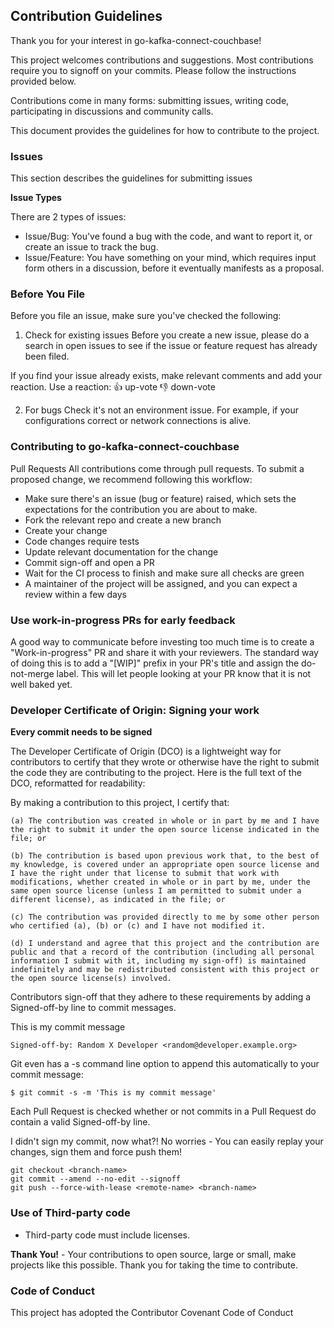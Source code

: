 ## Contribution Guidelines
Thank you for your interest in go-kafka-connect-couchbase!

This project welcomes contributions and suggestions. Most contributions require you to signoff on your commits. Please follow the instructions provided below.

Contributions come in many forms: submitting issues, writing code, participating in discussions and community calls.

This document provides the guidelines for how to contribute to the project.

### Issues
This section describes the guidelines for submitting issues

**Issue Types**

There are 2 types of issues:

- Issue/Bug: You've found a bug with the code, and want to report it, or create an issue to track the bug.
- Issue/Feature: You have something on your mind, which requires input form others in a discussion, before it eventually manifests as a proposal.

### Before You File
Before you file an issue, make sure you've checked the following:

1. Check for existing issues
Before you create a new issue, please do a search in open issues to see if the issue or feature request has already been filed.

If you find your issue already exists, make relevant comments and add your reaction. Use a reaction:
👍 up-vote
👎 down-vote

2. For bugs
Check it's not an environment issue. For example, if your configurations correct or network connections is alive.

### Contributing to go-kafka-connect-couchbase

Pull Requests
All contributions come through pull requests. To submit a proposed change, we recommend following this workflow:

- Make sure there's an issue (bug or feature) raised, which sets the expectations for the contribution you are about to make.
- Fork the relevant repo and create a new branch
- Create your change
- Code changes require tests
- Update relevant documentation for the change
- Commit sign-off and open a PR
- Wait for the CI process to finish and make sure all checks are green
- A maintainer of the project will be assigned, and you can expect a review within a few days


### Use work-in-progress PRs for early feedback

A good way to communicate before investing too much time is to create a "Work-in-progress" PR and share it with your reviewers. The standard way of doing this is to add a "[WIP]" prefix in your PR's title and assign the do-not-merge label. This will let people looking at your PR know that it is not well baked yet.

### Developer Certificate of Origin: Signing your work

**Every commit needs to be signed**

The Developer Certificate of Origin (DCO) is a lightweight way for contributors to certify that they wrote or otherwise have the right to submit the code they are contributing to the project. Here is the full text of the DCO, reformatted for readability:

By making a contribution to this project, I certify that:

    (a) The contribution was created in whole or in part by me and I have the right to submit it under the open source license indicated in the file; or

    (b) The contribution is based upon previous work that, to the best of my knowledge, is covered under an appropriate open source license and I have the right under that license to submit that work with modifications, whether created in whole or in part by me, under the same open source license (unless I am permitted to submit under a different license), as indicated in the file; or

    (c) The contribution was provided directly to me by some other person who certified (a), (b) or (c) and I have not modified it.

    (d) I understand and agree that this project and the contribution are public and that a record of the contribution (including all personal information I submit with it, including my sign-off) is maintained indefinitely and may be redistributed consistent with this project or the open source license(s) involved.

Contributors sign-off that they adhere to these requirements by adding a Signed-off-by line to commit messages.

This is my commit message

    Signed-off-by: Random X Developer <random@developer.example.org>

Git even has a -s command line option to append this automatically to your commit message:

    $ git commit -s -m 'This is my commit message'

Each Pull Request is checked whether or not commits in a Pull Request do contain a valid Signed-off-by line.

I didn't sign my commit, now what?!
No worries - You can easily replay your changes, sign them and force push them!

    git checkout <branch-name>
    git commit --amend --no-edit --signoff
    git push --force-with-lease <remote-name> <branch-name>

### Use of Third-party code
- Third-party code must include licenses.

**Thank You!** - Your contributions to open source, large or small, make projects like this possible. Thank you for taking the time to contribute.

### Code of Conduct
This project has adopted the Contributor Covenant Code of Conduct
